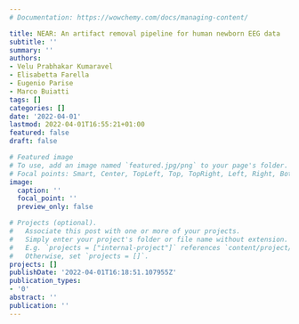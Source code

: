 ```yaml
---
# Documentation: https://wowchemy.com/docs/managing-content/

title: NEAR: An artifact removal pipeline for human newborn EEG data
subtitle: ''
summary: ''
authors:
- Velu Prabhakar Kumaravel
- Elisabetta Farella
- Eugenio Parise
- Marco Buiatti
tags: []
categories: []
date: '2022-04-01'
lastmod: 2022-04-01T16:55:21+01:00
featured: false
draft: false

# Featured image
# To use, add an image named `featured.jpg/png` to your page's folder.
# Focal points: Smart, Center, TopLeft, Top, TopRight, Left, Right, BottomLeft, Bottom, BottomRight.
image:
  caption: ''
  focal_point: ''
  preview_only: false

# Projects (optional).
#   Associate this post with one or more of your projects.
#   Simply enter your project's folder or file name without extension.
#   E.g. `projects = ["internal-project"]` references `content/project/deep-learning/index.md`.
#   Otherwise, set `projects = []`.
projects: []
publishDate: '2022-04-01T16:18:51.107955Z'
publication_types:
- '0'
abstract: ''
publication: ''
---
```


